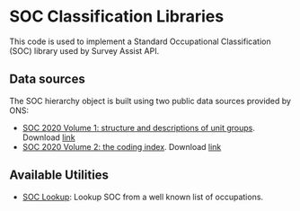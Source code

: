 # SOC Classification Libraries

This code is used to implement a Standard Occupational Classification (SOC) library used by Survey Assist API.

## Data sources
The SOC hierarchy object is built using two public data sources provided by ONS:
- [SOC 2020 Volume 1: structure and descriptions of unit groups](https://www.ons.gov.uk/methodology/classificationsandstandards/standardoccupationalclassificationsoc/soc2020/soc2020volume1structureanddescriptionsofunitgroups). Download [link](https://www.ons.gov.uk/file?uri=/methodology/classificationsandstandards/standardoccupationalclassificationsoc/soc2020/soc2020volume1structureanddescriptionsofunitgroups/soc2020volume1structureanddescriptionofunitgroupsexcel16042025.xlsx)
- [SOC 2020 Volume 2: the coding index](https://www.ons.gov.uk/methodology/classificationsandstandards/standardoccupationalclassificationsoc/soc2020/soc2020volume2codingrulesandconventions). Download [link](https://www.ons.gov.uk/file?uri=/methodology/classificationsandstandards/standardoccupationalclassificationsoc/soc2020/soc2020volume2codingrulesandconventions/soc2020volume2thecodingindexexcel16042025v2.xlsx)

## Available Utilities

- [SOC Lookup](guide.md): Lookup SOC from a well known list of occupations.
